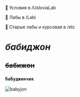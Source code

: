 :cold_face: Условия в /UsloviaLab

:woozy_face: Лабы в /Labi

:moyai: Старые лабы и курсовая в /etc

# ***бабиджон*** 
## ~~бабижон~~ 
### ` бабуджинчик `

![babyjon](https://user-images.githubusercontent.com/76626035/161611471-272b3081-1d8c-4a4a-80e8-b50a125e0984.png)
